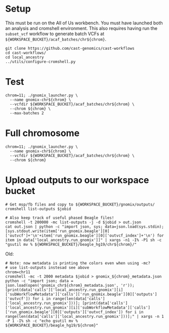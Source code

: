 # Setup

This must be run on the All of Us workbench. You must have launched both an analysis and cromshell environment. This also requires having run the `subset_vcf` workflow to generate batch VCFs at `${WORKSPACE_BUCKET}/acaf_batches/chr${chrom}`.

```
git clone https://github.com/cast-genomics/cast-workflows
cd cast-workflows/
cd local_ancestry
../utils/configure-cromshell.py
```

# Test

```
chrom=11; ./gnomix_launcher.py \
  --name gnomix-chr${chrom} \
  --vcfdir ${WORKSPACE_BUCKET}/acaf_batches/chr${chrom} \
  --chrom ${chrom} \
  --max-batches 2 
```

# Full chromosome

```
chrom=11; ./gnomix_launcher.py \
  --name gnomix-chr${chrom} \
  --vcfdir ${WORKSPACE_BUCKET}/acaf_batches/chr${chrom} \
  --chrom ${chrom}
```

# Upload outputs to our workspace bucket

```
# Get msp/fb files and copy to ${WORKSPACE_BUCKET}/gnomix/outputs/
cromshell list-outputs $jobid

# Also keep track of useful phased Beagle files!
cromshell -t 200000 -mc list-outputs -j -d $jobid > out.json 
cat out.json | python -c "import json, sys; data=json.load(sys.stdin); [sys.stdout.write(item['run_gnomix.beagle'][0]['outvcf']+'\n'+item['run_gnomix.beagle'][0]['outvcf_index']+'\n') for item in data['local_ancestry.run_gnomix']]" | xargs -n1 -I% -P1 sh -c "gsutil mv % ${WORKSPACE_BUCKET}/beagle_hg19/chr${chrom}/"
```

Old:

```
# Note: now metadata is printing the colors even when using -mc?
# use list-outputs instesad see above
chrom=chr11
cromshell -mc -t 2000 metadata $jobid > gnomix_${chrom}_metadata.json
python -c "import json; data = json.load(open('gnomix_chr${chrom}_metadata.json', 'r')); [print(data['calls']['local_ancestry.run_gnomix'][i]['subWorkflowMetadata']['calls']['run_gnomix.beagle'][0]['outputs']['outvcf']) for i in range(len(data['calls']['local_ancestry.run_gnomix']))]; [print(data['calls']['local_ancestry.run_gnomix'][i]['subWorkflowMetadata']['calls']['run_gnomix.beagle'][0]['outputs']['outvcf_index']) for i in range(len(data['calls']['local_ancestry.run_gnomix']))];" | xargs -n 1 -P 1 -I% sh -c "echo gsutil mv % ${WORKSPACE_BUCKET}/beagle_hg19/${chrom}"
```